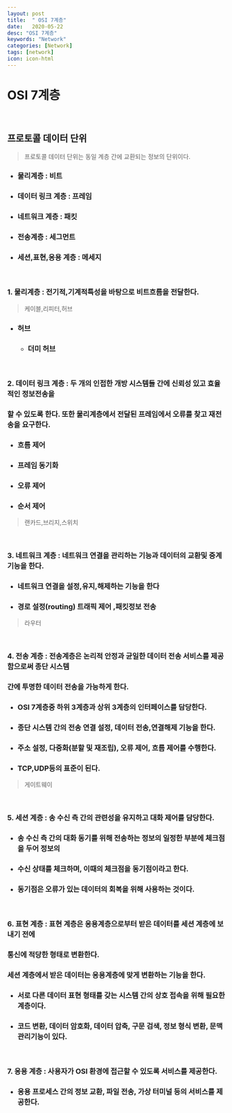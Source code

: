 ```yaml
---
layout: post
title:  " OSI 7계층"
date:   2020-05-22
desc: "OSI 7계층"
keywords: "Network"
categories: [Network]
tags: [network]
icon: icon-html
---
```


OSI 7계층
=====

<br/>

## 프로토콜 데이터 단위
> 프로토콜 데이터 단위는 동일 계층 간에 교환되는 정보의 단위이다.

+ ### 물리계층 : 비트
+ ### 데이터 링크 계층 : 프레임
+ ### 네트워크 계층 : 패킷
+ ### 전송계층 : 세그먼트
+ ### 세션,표현,응용 계층 : 메세지  

<br/>

### 1. 물리계층 : 전기적,기계적특성을 바탕으로 비트흐름을 전달한다.  

> 케이블,리피터,허브

+ ### 허브
    + ### 더미 허브

<br/>

### 2. 데이터 링크 계층 : 두 개의 인접한 개방 시스템들 간에 신뢰성 있고 효율적인 정보전송을
### 할 수 있도록 한다. 또한 물리계층에서 전달된 프레임에서 오류를 찾고 재전송을 요구한다.  

+ ### 흐름 제어
+ ### 프레임 동기화
+ ### 오류 제어
+ ### 순서 제어  

> 랜카드,브리지,스위치

<br/>

### 3. 네트워크 계층 : 네트워크 연결을 관리하는 기능과 데이터의 교환및 중계기능을 한다.
+ ### 네트워크 연결을 설정,유지,해제하는 기능을 한다
+ ### 경로 설정(routing) 트래픽 제어 ,패킷정보 전송  

> 라우터

<br/>

### 4. 전송 계층 : 전송계층은 논리적 안정과 균일한 데이터 전송 서비스를 제공함으로써 종단 시스템  
### 간에 투명한 데이터 전송을 가능하게 한다.
+ ### OSI 7계층중 하위 3계층과 상위 3계층의 인터페이스를 담당한다.
+ ### 종단 시스템 간의 전송 연결 설정, 데이터 전송,연결해제 기능을 한다.
+ ### 주소 설정, 다중화(분할 및 재조립), 오류 제어, 흐름 제어를 수행한다.
+ ### TCP,UDP등의 표준이 된다.

> 게이트웨이

<br/>

### 5. 세션 계층 : 송 수신 측 간의 관련성을 유지하고 대화 제어를 담당한다.  
+ ### 송 수신 측 간의 대화 동기를 위해 전송하는 정보의 일정한 부분에 체크점을 두어 정보의
+ ### 수신 상태를 체크하며, 이때의 체크점을 동기점이라고 한다.
+ ### 동기점은 오류가 있는 데이터의 회복을 위해 사용하는 것이다.

<br/>

### 6. 표현 계층 : 표현 계층은 응용계층으로부터 받은 데이터를 세션 계층에 보내기 전에
### 통신에 적당한 형태로 변환한다.
### 세션 계층에서 받은 데이터는 응용계층에 맞게 변환하는 기능을 한다.
+ ### 서로 다른 데이터 표현 형태를 갖는 시스템 간의 상호 접속을 위해 필요한 계층이다.
+ ### 코드 변환, 데이터 암호화, 데이터 압축, 구문 검색, 정보 형식 변환, 문맥관리기능이 있다.

<br/>

### 7. 응용 계층 : 사용자가 OSI 환경에 접근할 수 있도록 서비스를 제공한다. 
+ ### 응용 프로세스 간의 정보 교환, 파일 전송, 가상 터미널 등의 서비스를 제공한다.